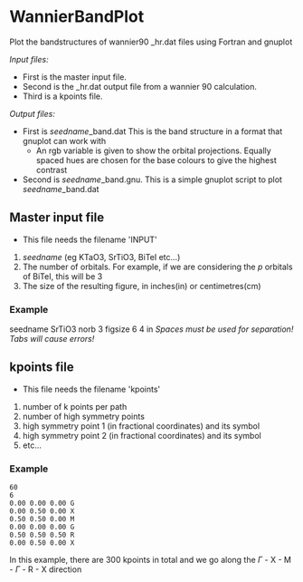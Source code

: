 # WannierBandPlot
Plot the bandstructures of wannier90 _hr.dat files using Fortran and gnuplot

*Input files:* 
- First is the master input file.
- Second is the _hr.dat output file from a wannier 90 calculation.
- Third is a kpoints file.
  
*Output files:*
- First is *seedname*_band.dat This is the band structure in a format that gnuplot can work with
  - An rgb variable is given to show the orbital projections. Equally spaced hues are chosen for the base colours to give the highest contrast 
- Second is *seedname*_band.gnu. This is a simple gnuplot script to plot *seedname*_band.dat

## Master input file
- This file needs the filename 'INPUT'
1. *seedname* (eg KTaO3, SrTiO3, BiTeI etc...)
2. The number of orbitals. For example, if we are considering the *p* orbitals of BiTeI, this will be 3
3. The size of the resulting figure, in inches(in) or centimetres(cm)
### Example
seedname   SrTiO3
norb       3
figsize    6 4 in
*Spaces must be used for separation! Tabs will cause errors!*

## kpoints file
- This file needs the filename 'kpoints'
1. number of k points per path
2. number of high symmetry points
3. high symmetry point 1 (in fractional coordinates) and its symbol
4. high symmetry point 2 (in fractional coordinates) and its symbol
5. etc...
### Example
    60
    6
    0.00 0.00 0.00 G
    0.00 0.50 0.00 X
    0.50 0.50 0.00 M
    0.00 0.00 0.00 G
    0.50 0.50 0.50 R
    0.00 0.50 0.00 X
In this example, there are 300 kpoints in total and we go along the $\Gamma$ - X - M - $\Gamma$ - R - X direction
